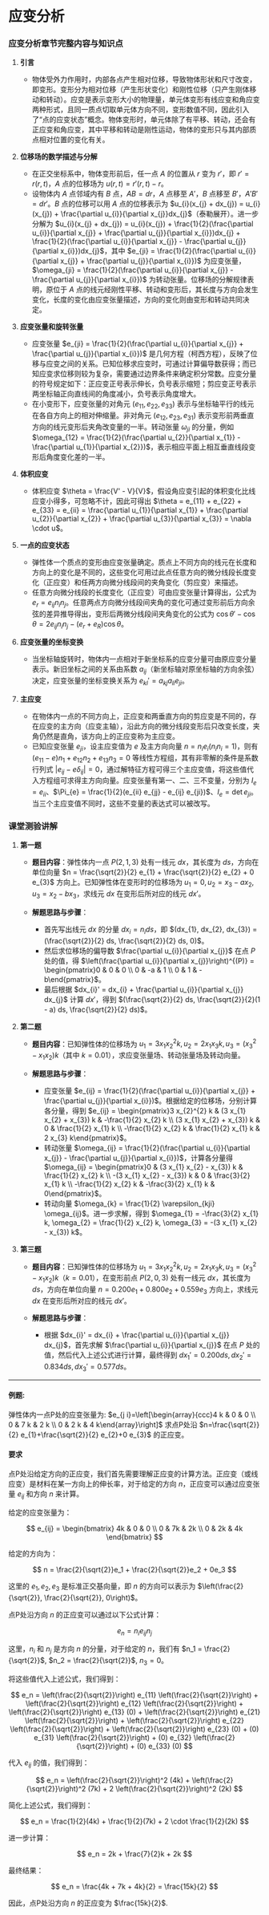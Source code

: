 # 应变分析

### 应变分析章节完整内容与知识点

1. **引言**

    * 物体受外力作用时，内部各点产生相对位移，导致物体形状和尺寸改变，即变形。变形分为相对位移（产生形状变化）和刚性位移（只产生刚体移动和转动）。应变是表示变形大小的物理量，单元体变形有线应变和角应变两种形式，且同一质点切取单元体方向不同，变形数值不同，因此引入了“点的应变状态”概念。物体变形时，单元体除了有平移、转动，还会有正应变和角应变，其中平移和转动是刚性运动，物体的变形只与其内部质点相对位置的变化有关。
2. **位移场的数学描述与分解**

    * 在正交坐标系中，物体变形前后，任一点 $A$ 的位置从 $r$ 变为 $r'$，即 $r' = r(r, t)$，$A$ 点的位移场为 $u(r, t) = r'(r, t) - r$。
    * 设物体内 $A$ 点邻域内有 $B$ 点，$AB = dr$，$A$ 点移至 $A'$，$B$ 点移至 $B'$，$A'B' = dr'$。$B$ 点的位移可以用 $A$ 点的位移表示为 $u_{i}(x_{j} + dx_{j}) = u_{i}(x_{j}) + \frac{\partial u_{i}}{\partial x_{j}}dx_{j}$（泰勒展开）。进一步分解为 $u_{i}(x_{j} + dx_{j}) = u_{i}(x_{j}) + \frac{1}{2}(\frac{\partial u_{i}}{\partial x_{j}} + \frac{\partial u_{j}}{\partial x_{i}})dx_{j} + \frac{1}{2}(\frac{\partial u_{i}}{\partial x_{j}} - \frac{\partial u_{j}}{\partial x_{i}})dx_{j}$，其中 $e_{ji} = \frac{1}{2}(\frac{\partial u_{i}}{\partial x_{j}} + \frac{\partial u_{j}}{\partial x_{i}})$ 为应变张量，$\omega_{ji} = \frac{1}{2}(\frac{\partial u_{i}}{\partial x_{j}} - \frac{\partial u_{j}}{\partial x_{i}})$ 为转动张量。位移场的分解规律表明，原位于 $A$ 点的线元经刚性平移、转动和变形后，其长度与方向会发生变化，长度的变化由应变张量描述，方向的变化则由变形和转动共同决定。
3. **应变张量和旋转张量**

    * 应变张量 $e_{ji} = \frac{1}{2}(\frac{\partial u_{i}}{\partial x_{j}} + \frac{\partial u_{j}}{\partial x_{i}})$ 是几何方程（柯西方程），反映了位移与应变之间的关系。已知位移求应变时，可通过计算偏导数获得；而已知应变求位移则较为复杂，需要通过边界条件来确定积分常数。应变分量的符号规定如下：正应变正号表示伸长，负号表示缩短；剪应变正号表示两坐标轴正向直线间的角度减小，负号表示角度增大。
    * 在小变形下，应变张量的对角元 $(e_{11}, e_{22}, e_{33})$ 表示与坐标轴平行的线元在各自方向上的相对伸缩量。非对角元 $(e_{12}, e_{23}, e_{31})$ 表示变形前两垂直方向的线元变形后夹角改变量的一半。转动张量 $\omega_{ji}$ 的分量，例如 $\omega_{12} = \frac{1}{2}(\frac{\partial u_{2}}{\partial x_{1}} - \frac{\partial u_{1}}{\partial x_{2}})$，表示相应平面上相互垂直线段变形后角度变化差的一半。
4. **体积应变**

    * 体积应变 $\theta = \frac{V' - V}{V}$，假设角应变引起的体积变化比线应变小得多，可忽略不计，因此可得出 $\theta = e_{11} + e_{22} + e_{33} = e_{ii} = \frac{\partial u_{1}}{\partial x_{1}} + \frac{\partial u_{2}}{\partial x_{2}} + \frac{\partial u_{3}}{\partial x_{3}} = \nabla \cdot u$。
5. **一点的应变状态**

    * 弹性体一个质点的变形由应变张量确定。质点上不同方向的线元在长度和方向上的变化是不同的，这些变化可用过此点任意方向的微分线段长度变化（正应变）和任两方向微分线段间的夹角变化（剪应变）来描述。
    * 任意方向微分线段的长度变化（正应变）可由应变张量计算得出，公式为<span data-type="text" style="background-color: var(--b3-card-error-background); color: var(--b3-card-error-color);"> </span>$e_{r} = e_{ij} n_{i} n_{j}$。任意两点方向微分线段间夹角的变化可通过变形前后方向余弦的差异推导得出，变形后两微分线段间夹角变化的公式为 $\cos \theta' - \cos \theta = 2 e_{ij} n_{i} n_{j} - (e_{r} + e_{R}) \cos \theta$。
6. **应变张量的坐标变换**

    * 当坐标轴旋转时，物体内一点相对于新坐标系的应变分量可由原应变分量表示。新旧坐标之间的关系由系数 $a_{ij}$（新坐标轴对原坐标轴的方向余弦）决定，应变张量的坐标变换关系为 $e_{kl}' = a_{kj} a_{li} e_{ji}$。
7. **主应变**

    * 在物体内一点的不同方向上，正应变和两垂直方向的剪应变是不同的，存在应变的主方向（应变主轴），沿此方向的微分线段变形后只改变长度，夹角仍然是直角，该方向上的正应变称为主应变。
    * 已知应变张量 $e_{ji}$，设主应变值为 $e$ 及主方向向量 $n = n_{i} e_{i} (n_{i} n_{i} = 1)$，则有 $(e_{11} - e)n_{1} + e_{12} n_{2} + e_{13} n_{3} = 0$ 等线性方程组，其有非零解的条件是系数行列式 $|e_{ij} - e \delta_{ij}| = 0$，通过解特征方程可得三个主应变值，将这些值代入方程组可求得主方向向量。应变张量有第一、二、三不变量，分别为 $I_{e} = e_{ii}$、$\Pi_{e} = \frac{1}{2}(e_{ii} e_{jj} - e_{ij} e_{ji})$、$I_{e} = \det e_{ji}$。当三个主应变值不同时，这些不变量的表达式可以被改写。

### 课堂测验讲解

1. **第一题**

    * **题目内容**：弹性体内一点 $P(2,1,3)$ 处有一线元 $dx$，其长度为 $ds$，方向在单位向量 $n = \frac{\sqrt{2}}{2} e_{1} + \frac{\sqrt{2}}{2} e_{2} + 0 e_{3}$ 方向上。已知弹性体在变形时的位移场为 $u_{1} = 0, u_{2} = x_{3} - a x_{2}, u_{3} = x_{2} - b x_{3}$，求线元 $dx$ 在变形后所对应的线元 $dx'$。
    * **解题思路与步骤**：

      * 首先写出线元 $dx$ 的分量 $dx_{i} = n_{i} ds$，即 $(dx_{1}, dx_{2}, dx_{3}) = (\frac{\sqrt{2}}{2} ds, \frac{\sqrt{2}}{2} ds, 0)$。
      * 然后求位移场的偏导数 $\frac{\partial u_{i}}{\partial x_{j}}$ 在点 $P$ 处的值，得 $\left(\frac{\partial u_{i}}{\partial x_{j}}\right)^{(P)} = \begin{pmatrix}0 & 0 & 0 \\ 0 & -a & 1 \\ 0 & 1 & -b\end{pmatrix}$。
      * 最后根据 $dx_{i}' = dx_{i} + \frac{\partial u_{i}}{\partial x_{j}} dx_{j}$ 计算 $dx'$，得到 $(\frac{\sqrt{2}}{2} ds, \frac{\sqrt{2}}{2}(1 - a) ds, \frac{\sqrt{2}}{2} ds)$。
2. **第二题**

    * **题目内容**：已知弹性体的位移场为 $u_{1} = 3 x_{1} x_{2}^{2} k, u_{2} = 2 x_{1} x_{3} k, u_{3} = (x_{3}^{2} - x_{1} x_{2}) k$（其中 $k = 0.01$），求应变张量场、转动张量场及转动向量。
    * **解题思路与步骤**：

      * 应变张量 $e_{ij} = \frac{1}{2}(\frac{\partial u_{i}}{\partial x_{j}} + \frac{\partial u_{j}}{\partial x_{i}})$。根据给定的位移场，分别计算各分量，得到 $e_{ij} = \begin{pmatrix}3 x_{2}^{2} k & (3 x_{1} x_{2} + x_{3}) k & -\frac{1}{2} x_{2} k \\ (3 x_{1} x_{2} + x_{3}) k & 0 & \frac{1}{2} x_{1} k \\ -\frac{1}{2} x_{2} k & \frac{1}{2} x_{1} k & 2 x_{3} k\end{pmatrix}$。
      * 转动张量 $\omega_{ij} = \frac{1}{2}(\frac{\partial u_{i}}{\partial x_{j}} - \frac{\partial u_{j}}{\partial x_{i}})$，计算各分量得 $\omega_{ij} = \begin{pmatrix}0 & (3 x_{1} x_{2} - x_{3}) k & \frac{1}{2} x_{2} k \\ -(3 x_{1} x_{2} - x_{3}) k & 0 & \frac{3}{2} x_{1} k \\ -\frac{1}{2} x_{2} k & -\frac{3}{2} x_{1} k & 0\end{pmatrix}$。
      * 转动向量 $\omega_{k} = \frac{1}{2} \varepsilon_{kji} \omega_{ij}$。进一步求解，得到 $\omega_{1} = -\frac{3}{2} x_{1} k, \omega_{2} = \frac{1}{2} x_{2} k, \omega_{3} = -(3 x_{1} x_{2} - x_{3}) k$。
3. **第三题**

    * **题目内容**：已知弹性体的位移场为 $u_{1} = 3 x_{1} x_{2}^{2} k, u_{2} = 2 x_{1} x_{3} k, u_{3} = (x_{3}^{2} - x_{1} x_{2}) k$（$k = 0.01$），在变形前点 $P(2,0,3)$ 处有一线元 $dx$，其长度为 $ds$，方向在单位向量 $n = 0.200 e_{1} + 0.800 e_{2} + 0.559 e_{3}$ 方向上，求线元 $dx$ 在变形后所对应的线元 $dx'$。
    * **解题思路与步骤**：

      * 根据 $dx_{i}' = dx_{i} + \frac{\partial u_{i}}{\partial x_{j}} dx_{j}$，首先求解 $\frac{\partial u_{i}}{\partial x_{j}}$ 在点 $P$ 处的值，然后代入上述公式进行计算，最终得到 $dx_{1}' = 0.200 ds, dx_{2}' = 0.834 ds, dx_{3}' = 0.577 ds$。

---

#### 例题:

弹性体内一点P处的应变张量为: $e_{j i}=\left[\begin{array}{ccc}4 k & 0 & 0 \\ 0 & 7 k & 2 k \\ 0 & 2 k & 4 k\end{array}\right]$ 求点P处沿 $n=\frac{\sqrt{2}}{2} e_{1}+\frac{\sqrt{2}}{2} e_{2}+0 e_{3}$ 的正应变。

#### 要求

点P处沿给定方向的正应变，我们首先需要理解正应变的计算方法。正应变（或线应变）是材料在某一方向上的伸长率，对于给定的方向 $n$，正应变可以通过应变张量 $e_{ij}$ 和方向 $n$ 来计算。

给定的应变张量为：

$$
e_{ij} =
\begin{bmatrix}
4k & 0 & 0 \\
0 & 7k & 2k \\
0 & 2k & 4k
\end{bmatrix}
$$

给定的方向为：

$$
n = \frac{2}{\sqrt{2}}e_1 + \frac{2}{\sqrt{2}}e_2 + 0e_3
$$

这里的 $e_1, e_2, e_3$ 是标准正交基向量，即 $n$ 的方向可以表示为 $\left(\frac{2}{\sqrt{2}}, \frac{2}{\sqrt{2}}, 0\right)$。

点P处沿方向 $n$ 的正应变可以通过以下公式计算：

$$
e_n = n_i e_{ij} n_j
$$

这里，$n_i$ 和 $n_j$ 是方向 $n$ 的分量，对于给定的 $n$，我们有 $n_1 = \frac{2}{\sqrt{2}}$, $n_2 = \frac{2}{\sqrt{2}}$, $n_3 = 0$。

将这些值代入上述公式，我们得到：

$$
e_n = \left(\frac{2}{\sqrt{2}}\right) e_{11} \left(\frac{2}{\sqrt{2}}\right) + \left(\frac{2}{\sqrt{2}}\right) e_{12} \left(\frac{2}{\sqrt{2}}\right) + \left(\frac{2}{\sqrt{2}}\right) e_{13} (0) + \left(\frac{2}{\sqrt{2}}\right) e_{21} \left(\frac{2}{\sqrt{2}}\right) + \left(\frac{2}{\sqrt{2}}\right) e_{22} \left(\frac{2}{\sqrt{2}}\right) + \left(\frac{2}{\sqrt{2}}\right) e_{23} (0) + (0) e_{31} \left(\frac{2}{\sqrt{2}}\right) + (0) e_{32} \left(\frac{2}{\sqrt{2}}\right) + (0) e_{33} (0)
$$

代入 $e_{ij}$ 的值，我们得到：

$$
e_n = \left(\frac{2}{\sqrt{2}}\right)^2 (4k) + \left(\frac{2}{\sqrt{2}}\right)^2 (7k) + 2 \left(\frac{2}{\sqrt{2}}\right)^2 (2k)
$$

简化上述公式，我们得到：

$$
e_n = \frac{1}{2}(4k) + \frac{1}{2}(7k) + 2 \cdot \frac{1}{2}(2k)
$$

进一步计算：

$$
e_n = 2k + \frac{7}{2}k + 2k
$$

最终结果：

$$
e_n = \frac{4k + 7k + 4k}{2} = \frac{15k}{2}
$$

因此，点P处沿方向 $n$ 的正应变为 $\frac{15k}{2}$.
